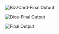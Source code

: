 
![BizzCard-Final Output]([https://user-images.githubusercontent.com/106425118/173025630-4b91161e-6c04-4c3e-b7a5-fcf226b52a9d.png|width=100px])


![Dice-Final Output](https://user-images.githubusercontent.com/106425118/173025762-fda76d8d-0c4e-492f-9439-fef463214a92.png)


![Final Output](https://user-images.githubusercontent.com/106425118/173025916-5f455caf-331d-4ab7-a5fe-d44611835a41.png)
